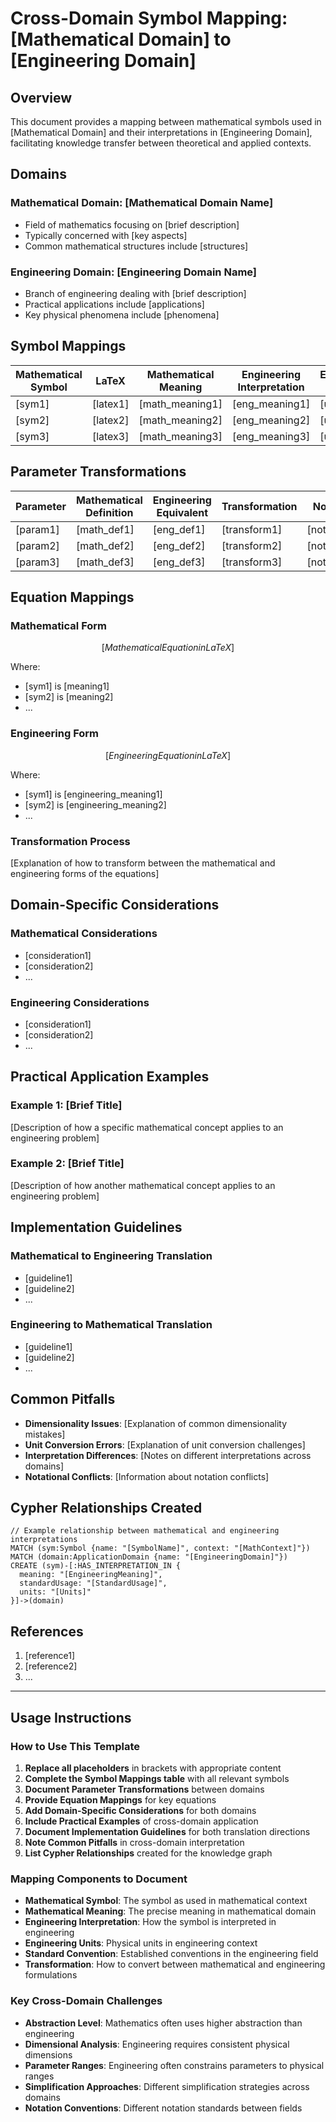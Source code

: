 # Cross-Domain Symbol Mapping: [Mathematical Domain] to [Engineering Domain]

## Overview

This document provides a mapping between mathematical symbols used in [Mathematical Domain] and their interpretations in [Engineering Domain], facilitating knowledge transfer between theoretical and applied contexts.

## Domains

### Mathematical Domain: [Mathematical Domain Name]
- Field of mathematics focusing on [brief description]
- Typically concerned with [key aspects]
- Common mathematical structures include [structures]

### Engineering Domain: [Engineering Domain Name]
- Branch of engineering dealing with [brief description]
- Practical applications include [applications]
- Key physical phenomena include [phenomena]

## Symbol Mappings

| Mathematical Symbol | LaTeX | Mathematical Meaning | Engineering Interpretation | Engineering Units | Standard Convention |
|--------------------|-------|----------------------|----------------------------|-------------------|---------------------|
| [sym1] | [latex1] | [math_meaning1] | [eng_meaning1] | [units1] | [convention1] |
| [sym2] | [latex2] | [math_meaning2] | [eng_meaning2] | [units2] | [convention2] |
| [sym3] | [latex3] | [math_meaning3] | [eng_meaning3] | [units3] | [convention3] |

## Parameter Transformations

| Parameter | Mathematical Definition | Engineering Equivalent | Transformation | Notes |
|-----------|------------------------|------------------------|----------------|-------|
| [param1] | [math_def1] | [eng_def1] | [transform1] | [notes1] |
| [param2] | [math_def2] | [eng_def2] | [transform2] | [notes2] |
| [param3] | [math_def3] | [eng_def3] | [transform3] | [notes3] |

## Equation Mappings

### Mathematical Form

$$[Mathematical Equation in LaTeX]$$

Where:
- [sym1] is [meaning1]
- [sym2] is [meaning2]
- ...

### Engineering Form

$$[Engineering Equation in LaTeX]$$

Where:
- [sym1] is [engineering_meaning1]
- [sym2] is [engineering_meaning2]
- ...

### Transformation Process
[Explanation of how to transform between the mathematical and engineering forms of the equations]

## Domain-Specific Considerations

### Mathematical Considerations
- [consideration1]
- [consideration2]
- ...

### Engineering Considerations
- [consideration1]
- [consideration2]
- ...

## Practical Application Examples

### Example 1: [Brief Title]
[Description of how a specific mathematical concept applies to an engineering problem]

### Example 2: [Brief Title]
[Description of how another mathematical concept applies to an engineering problem]

## Implementation Guidelines

### Mathematical to Engineering Translation
- [guideline1]
- [guideline2]
- ...

### Engineering to Mathematical Translation
- [guideline1]
- [guideline2]
- ...

## Common Pitfalls

- **Dimensionality Issues**: [Explanation of common dimensionality mistakes]
- **Unit Conversion Errors**: [Explanation of unit conversion challenges]
- **Interpretation Differences**: [Notes on different interpretations across domains]
- **Notational Conflicts**: [Information about notation conflicts]

## Cypher Relationships Created

```cypher
// Example relationship between mathematical and engineering interpretations
MATCH (sym:Symbol {name: "[SymbolName]", context: "[MathContext]"})
MATCH (domain:ApplicationDomain {name: "[EngineeringDomain]"})
CREATE (sym)-[:HAS_INTERPRETATION_IN {
  meaning: "[EngineeringMeaning]",
  standardUsage: "[StandardUsage]",
  units: "[Units]"
}]->(domain)
```

## References

1. [reference1]
2. [reference2]
3. ...

---

## Usage Instructions

### How to Use This Template

1. **Replace all placeholders** in brackets with appropriate content
2. **Complete the Symbol Mappings table** with all relevant symbols
3. **Document Parameter Transformations** between domains
4. **Provide Equation Mappings** for key equations
5. **Add Domain-Specific Considerations** for both domains
6. **Include Practical Examples** of cross-domain application
7. **Document Implementation Guidelines** for both translation directions
8. **Note Common Pitfalls** in cross-domain interpretation
9. **List Cypher Relationships** created for the knowledge graph

### Mapping Components to Document

- **Mathematical Symbol**: The symbol as used in mathematical context
- **Mathematical Meaning**: The precise meaning in mathematical domain
- **Engineering Interpretation**: How the symbol is interpreted in engineering
- **Engineering Units**: Physical units in engineering context
- **Standard Convention**: Established conventions in the engineering field
- **Transformation**: How to convert between mathematical and engineering formulations

### Key Cross-Domain Challenges

- **Abstraction Level**: Mathematics often uses higher abstraction than engineering
- **Dimensional Analysis**: Engineering requires consistent physical dimensions
- **Parameter Ranges**: Engineering often constrains parameters to physical ranges
- **Simplification Approaches**: Different simplification strategies across domains
- **Notation Conventions**: Different notation standards between fields
